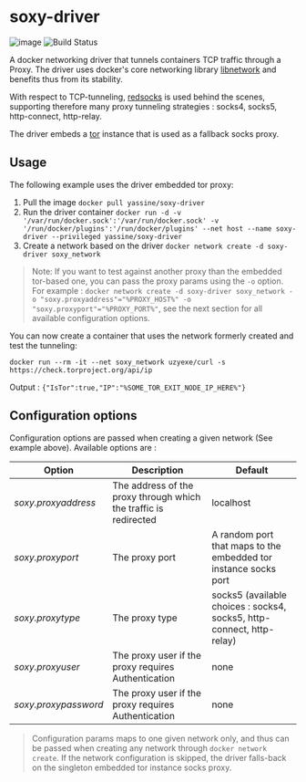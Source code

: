 # soxy-driver
![image](https://goreportcard.com/badge/github.com/yassine/soxy-driver)
![Build Status](https://www.travis-ci.org/yassine/soxy-driver.svg?branch=dev)

A docker networking driver that tunnels containers TCP traffic through a Proxy. 
The driver uses docker's core networking library [libnetwork](https://github.com/docker/libnetwork) and benefits thus from its stability.

With respect to TCP-tunneling, [redsocks](https://github.com/darkk/redsocks/) is used behind the scenes, supporting therefore many proxy tunneling strategies : socks4, socks5, http-connect, http-relay.

The driver embeds a [tor](https://www.torproject.org) instance that is used as a fallback socks proxy.

## Usage
The following example uses the driver embedded tor proxy:

1) Pull the image
`docker pull yassine/soxy-driver`
2) Run the driver container
`docker run -d -v '/var/run/docker.sock':'/var/run/docker.sock' -v '/run/docker/plugins':'/run/docker/plugins' --net host --name soxy-driver --privileged yassine/soxy-driver`
3) Create a network based on the driver
`docker network create -d soxy-driver soxy_network`

> Note: If you want to test against another proxy than the embedded tor-based one, you can pass the proxy params using
the `-o` option. For example : `docker network create -d soxy-driver soxy_network -o "soxy.proxyaddress"="%PROXY_HOST%" -o "soxy.proxyport"="%PROXY_PORT%"`, see the next section for all available
configuration options.

You can now create a container that uses the network formerly created and test the tunneling:
 
`docker run --rm -it --net soxy_network uzyexe/curl -s https://check.torproject.org/api/ip`

Output : `{"IsTor":true,"IP":"%SOME_TOR_EXIT_NODE_IP_HERE%"}`

## Configuration options
Configuration options are passed when creating a given network (See example above). Available options are :

Option | Description | Default
--- | --- | ---
*soxy.proxyaddress* | The address of the proxy through which the traffic is redirected | localhost
*soxy.proxyport* | The proxy port | A random port that maps to the embedded tor instance socks port
*soxy.proxytype* | The proxy type | socks5 (available choices : socks4, socks5, http-connect, http-relay)
*soxy.proxyuser* | The proxy user if the proxy requires Authentication | none
*soxy.proxypassword* | The proxy user if the proxy requires Authentication | none

> Configuration params maps to one given network only, and thus can be passed when creating any network through `docker network create`. 
If the network configuration is skipped, the driver falls-back on the singleton embedded tor instance socks proxy. 
